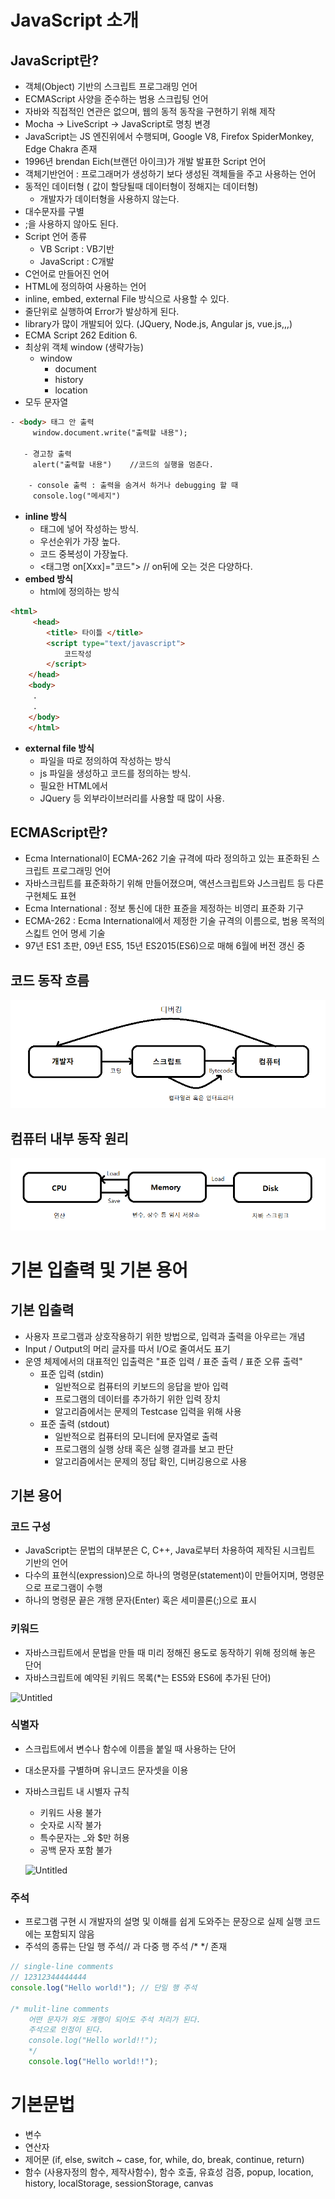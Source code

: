 # **JavaScript 소개**
## JavaScript란?

- 객체(Object) 기반의 스크립트 프로그래밍 언어
- ECMAScript 사양을 준수하는 범용 스크립팅 언어
- 자바와 직접적인 연관은 없으며, 웹의 동적 동작을 구현하기 위해 제작
- Mocha → LiveScript → JavaScript로 명칭 변경
- JavaScript는 JS 엔진위에서 수행되며, Google V8, Firefox SpiderMonkey, Edge Chakra 존재
- 1996년 brendan Eich(브랜던 아이크)가 개발 발표한 Script 언어
- 객체기반언어 : 프로그래머가 생성하기 보다 생성된 객체들을 주고 사용하는 언어
- 동적인 데이터형 ( 값이 할당될때 데이터형이 정해지는 데이터형)
    - 개발자가 데이터형을 사용하지 않는다.
- 대수문자를 구별
- ;을 사용하지 않아도 된다.
- Script 언어 종류
    - VB Script : VB기반
    - JavaScript : C개발
- C언어로 만들어진 언어
- HTML에 정의하여 사용하는 언어
- inline, embed, external File 방식으로 사용할 수 있다.
- 줄단위로 실행하여 Error가 발상하게 된다.
- library가 많이 개발되어 있다. (JQuery, Node.js, Angular js, vue.js,,,)
- ECMA Script 262 Edition 6.
- 최상위 객체 window (생략가능)
    - window
        - document
        - history
        - location
- 모두 문자열

```html
- <body> 태그 안 출력
     window.document.write("출력할 내용");

   - 경고창 출력
     alert("출력할 내용")    //코드의 실행을 멈춘다.

    - console 출력 : 출력을 숨겨서 하거나 debugging 할 때
     console.log("메세지")
```

- **inline 방식**
    - 태그에 넣어 작성하는 방식.
    - 우선순위가 가장 높다.
    - 코드 중복성이 가장높다.
    - <태그명 on[Xxx]="코드">      // on뒤에 오는 것은 다양하다.
- **embed 방식**
    - html에 정의하는 방식

```html
<html>
     <head>
        <title> 타이틀 </title>
        <script type="text/javascript">
            코드작성
        </script>
    </head>
    <body>
     .
     .
    </body>
    </html>
```

- **external file 방식**
    - 파일을 따로 정의하여 작성하는 방식
    - js 파일을 생성하고 코드를 정의하는 방식.
    - 필요한 HTML에서 <script type='text/javascript' src="jsurl"></script>
    - JQuery 등 외부라이브러리를 사용할 때 많이 사용.


## ECMAScript란?

- Ecma International이 ECMA-262 기술 규격에 따라 정의하고 있는 표준화된 스크립트 프로그래밍 언어
- 자바스크립트를 표준화하기 위해 만들어졌으며, 액션스크립트와 J스크립트 등 다른 구현체도 표현
- Ecma International : 정보 통신에 대한 표쥰을 제정하는 비영리 표준화 기구
- ECMA-262 : Ecma International에서 제정한 기술 규격의 이름으로, 범용 목적의 스킯트 언어 명세 기술
- 97년 ES1 초판, 09년 ES5, 15년 ES2015(ES6)으로 매해 6월에 버전 갱신 중

## 코드 동작 흐름

![코드 동작 흐름](./image/codeflow.png)

## 컴퓨터 내부 동작 원리

![컴퓨터 내부 동작 원리](./image/computerflow.png)

# 기본 입출력 및 기본 용어

## **기본 입출력**

- 사용자 프로그램과 상호작용하기 위한 방법으로, 입력과 출력을 아우르는 개념
- Input / Output의 머리 글자를 따서 I/O로 줄여서도 표기
- 운영 체제에서의 대표적인 입출력은 "표준 입력 / 표준 출력 / 표준 오류 출력"
    - 표준 입력 (stdin)
        - 일반적으로 컴퓨터의 키보드의 응답을 받아 입력
        - 프로그램의 데이터를 추가하기 위한 입력 장치
        - 알고리즘에서는 문제의 Testcase 입력을 위해 사용
    - 표준 출력 (stdout)
        - 일반적으로 컴퓨터의 모니터에 문자열로 출력
        - 프로그램의 실행 상태 혹은 실행 결과를 보고 판단
        - 알고리즘에서는 문제의 정답 확인, 디버깅용으로 사용

## 기본 용어

### 코드 구성

- JavaScript는 문법의 대부분은 C, C++, Java로부터 차용하여 제작된 시크립트 기반의 언어
- 다수의 표현식(expression)으로 하나의 명령문(statement)이 만들어지며, 명령문으로 프로그램이 수행
- 하나의 명령문 끝은 개행 문자(Enter) 혹은 세미콜론(;)으로 표시

### 키워드

- 자바스크립트에서 문법을 만들 때 미리 정해진 용도로 동작하기 위해 정의해 놓은 단어
- 자바스크립트에 예약된 키워드 목록(*는 ES5와 ES6에 추가된 단어)

![Untitled](https://s3-us-west-2.amazonaws.com/secure.notion-static.com/5fae70bd-0ba1-4d4b-bfeb-09abc67fe87c/Untitled.png)

### 식별자

- 스크립트에서 변수나 함수에 이름을 붙일 때 사용하는 단어
- 대소문자를 구별하며 유니코드 문자셋을 이용
- 자바스크립트 내 시별자 규칙
    - 키워드 사용 불가
    - 숫자로 시작 불가
    - 특수문자는 _와 $만 허용
    - 공백 문자 포함 불가

    ![Untitled](https://s3-us-west-2.amazonaws.com/secure.notion-static.com/bbee9020-6211-44ac-8166-7a3fd42be911/Untitled.png)

### 주석

- 프로그램 구현 시 개발자의 설명 및 이해를 쉽게 도와주는 문장으로 실제 실행 코드에는 포함되지 않음
- 주석의 종류는 단일 행 주석// 과 다중 행 주석 /* */ 존재

```jsx
// single-line comments
// 12312344444444
console.log("Hello world!"); // 단일 행 주석

/* mulit-line comments
	어떤 문자가 와도 개행이 되어도 주석 처리가 된다.
	주석으로 인정이 된다.
	console.log("Hello world!!");
	*/
	console.log("Hello world!!");
```

# **기본문법**

- 변수
- 연산자
- 제어문 (if, else, switch ~ case, for, while, do, break, continue, return)
- 함수 (사용자정의 함수, 제작사함수), 함수 호출, 유효성 검증, popup, location, history, localStorage, sessionStorage, canvas
